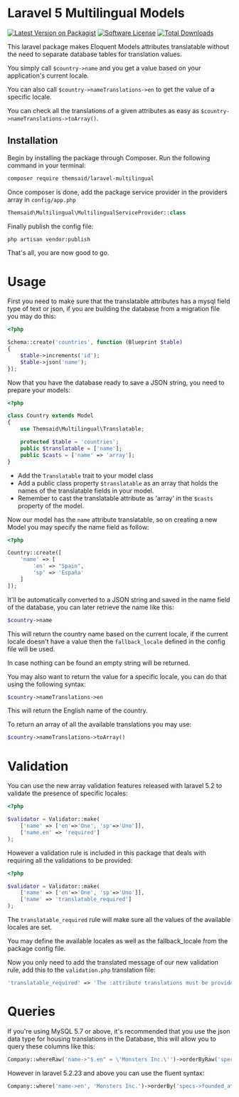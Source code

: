 # Laravel 5 Multilingual Models

[![Latest Version on Packagist](https://img.shields.io/packagist/v/themsaid/laravel-multilingual.svg?style=flat-square)](https://packagist.org/packages/themsaid/laravel-multilingual)
[![Software License](https://img.shields.io/badge/license-MIT-brightgreen.svg?style=flat-square)](LICENSE.md)
[![Total Downloads](https://img.shields.io/packagist/dt/themsaid/laravel-multilingual.svg?style=flat-square)](https://packagist.org/packages/themsaid/laravel-multilingual)


This laravel package makes Eloquent Models attributes translatable without the need to separate database tables for translation values.

You simply call `$country->name` and you get a value based on your application's current locale.

You can also call `$country->nameTranslations->en` to get the value of a specific locale.

You can check all the translations of a given attributes as easy as `$country->nameTranslations->toArray()`.

## Installation

Begin by installing the package through Composer. Run the following command in your terminal:

```bash
composer require themsaid/laravel-multilingual
```

Once composer is done, add the package service provider in the providers array in `config/app.php`

```php
Themsaid\Multilingual\MultilingualServiceProvider::class
```

Finally publish the config file:

```bash
php artisan vendor:publish
```

That's all, you are now good to go.

# Usage

First you need to make sure that the translatable attributes has a mysql field type of text or json, if you are building the database from a migration file you may do this:

```php
<?php

Schema::create('countries', function (Blueprint $table)
{
	$table->increments('id');
	$table->json('name');
});
```

Now that you have the database ready to save a JSON string, you need to prepare your models:

```php
<?php

class Country extends Model
{
    use Themsaid\Multilingual\Translatable;

    protected $table = 'countries';
    public $translatable = ['name'];
    public $casts = ['name' => 'array'];
}
```

- Add the `Translatable` trait to your model class
- Add a public class property `$translatable` as an array that holds the names of the translatable fields in your model.
- Remember to cast the translatable attribute as 'array' in the `$casts` property of the model.

Now our model has the `name` attribute translatable, so on creating a new Model you may specify the name field as follow:

```php
<?php

Country::create([
	'name' => [
		'en' => "Spain",
		'sp' => 'España'
	]
]);
```

It'll be automatically converted to a JSON string and saved in the name field of the database, you can later retrieve the name like this:

```php
$country->name
```

This will return the country name based on the current locale, if the current locale doesn't have a value then the `fallback_locale` defined in the config file will be used.

In case nothing can be found an empty string will be returned.

You may also want to return the value for a specific locale, you can do that using the following syntax:

```php
$country->nameTranslations->en
```

This will return the English name of the country.

To return an array of all the available translations you may use:

```php
$country->nameTranslations->toArray()
```

# Validation
You can use the new array validation features released with laravel 5.2 to validate the presence of specific locales:

```php
<?php

$validator = Validator::make(
    ['name' => ['en'=>'One', 'sp'=>'Uno']],
    ['name.en' => 'required']
);
```

However a validation rule is included in this package that deals with requiring all the validations to be provided:

```php
<?php

$validator = Validator::make(
    ['name' => ['en'=>'One', 'sp'=>'Uno']],
    ['name' => 'translatable_required']
);
```

The `translatable_required` rule will make sure all the values of the available locales are set.

You may define the available locales as well as the fallback_locale from the package config file.

Now you only need to add the translated message of our new validation rule, add this to the `validation.php` translation file:

```php
'translatable_required' => 'The :attribute translations must be provided.',
```

# Queries
If you're using MySQL 5.7 or above, it's recommended that you use the json data type for housing translations in the Database,
this will allow you to query these columns like this:

```php
Company::whereRaw('name->"$.en" = \'Monsters Inc.\'')->orderByRaw('specs->"$.founded_at"')->get();
```

However in laravel 5.2.23 and above you can use the fluent syntax:

```php
Company::where('name->en', 'Monsters Inc.')->orderBy('specs->founded_at')->get();

```
